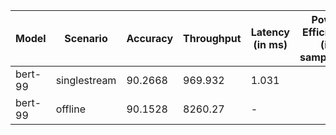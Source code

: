 | Model   | Scenario     |   Accuracy |   Throughput | Latency (in ms)   | Power Efficiency (in samples/J)   | TEST01   |
|---------|--------------|------------|--------------|-------------------|-----------------------------------|----------|
| bert-99 | singlestream |    90.2668 |      969.932 | 1.031             |                                   | passed   |
| bert-99 | offline      |    90.1528 |     8260.27  | -                 |                                   | passed   |